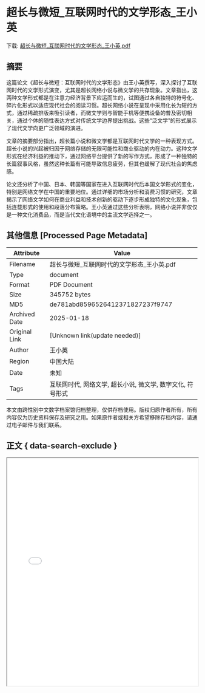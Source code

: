 # 超长与微短_互联网时代的文学形态_王小英

<!-- tcd_download_link -->
下载: [超长与微短_互联网时代的文学形态_王小英.pdf](超长与微短_互联网时代的文学形态_王小英.pdf)
<!-- tcd_download_link_end -->

## 摘要

<!-- tcd_abstract -->
这篇论文《超长与微短：互联网时代的文学形态》由王小英撰写，深入探讨了互联网时代的文学形式演变，尤其是超长网络小说与微文学的共存现象。文章指出，这两种文学形式都是在注意力经济背景下应运而生的，试图通过各自独特的符号化、碎片化形式以适应现代社会的阅读习惯。超长网络小说在呈现中采用化长为短的方式，通过稀疏排版来吸引读者，而微文学则与智能手机等便携设备的普及密切相关，通过个体的随性表达方式对传统文学边界提出挑战。这些“泛文学”的形式展示了现代文学向更广泛领域的演进。

文章的摘要部分指出，超长篇小说和微文学都是互联网时代文学的一种表现方式。超长小说的兴起被归因于网络存储的无限可能性和商业驱动的内在动力。这种文学形式在经济利益的推动下，通过网络平台提供了新的写作方式，形成了一种独特的长篇叙事风格，虽然这种长篇有可能导致信息疲劳，但其也缓解了现代社会的焦虑感。

论文还分析了中国、日本、韩国等国家在进入互联网时代后本国文学形式的变化，特别是网络文学在中国的重要地位。通过详细的市场分析和消费习惯的研究，文章揭示了网络文学如何在商业利益和技术创新的驱动下逐步形成独特的文化现象，包括连载形式的使用和段落分布策略。王小英通过这些分析表明，网络小说并非仅仅是一种文化消费品，而是当代文化语境中的主流文学选择之一。

<!-- tcd_abstract_end -->

## 其他信息 [Processed Page Metadata]

| Attribute       | Value                                  |
|-----------------|----------------------------------------|
| Filename        | 超长与微短_互联网时代的文学形态_王小英.pdf                             |
| Type            | document                                 |
| Format          | PDF Document                               |
| Size            | 345752 bytes                           |
| MD5             | de781abd8596526412371827237f9747                                  |
| Archived Date   | 2025-01-18                             |
| Original Link   | [Unknown link(update needed)]                         |
| Author          | 王小英                               |
| Region          | 中国大陆                               |
| Date            | 未知                                 |
| Tags            | 互联网时代, 网络文学, 超长小说, 微文学, 数字文化, 符号形式                                 |

本文由跨性别中文数字档案馆归档整理，仅供存档使用。版权归原作者所有，所有内容仅为历史资料保存及研究之用。如果原作者或相关方希望移除存档内容，请通过电子邮件与我们联系。

## 正文 { data-search-exclude }

<!-- tcd_main_text -->
<iframe src="../超长与微短_互联网时代的文学形态_王小英.pdf" width="100%" height="600px">
    <p>无法显示PDF，请下载查看。</p>
</iframe>
<!-- tcd_main_text_end -->

